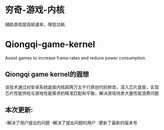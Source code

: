 # 穷奇-游戏-内核
辅助游戏提高帧速率，降低功耗.
# Qiongqi-game-kernel
Assist games to increase frame rates and reduce power consumption.
## Qiongqi game kernel的遐想
该技术通过对安卓系统底层内核超两万五千行原创代码修改，深入芯片底层，实现芯片性能供给与游戏性能需求的精准匹配和平衡，解决游戏场景大量性能浪费问题
## 本次更新:
-解决了用户提出的问题
-解决了提出问题的用户
-更新了最新的版本号